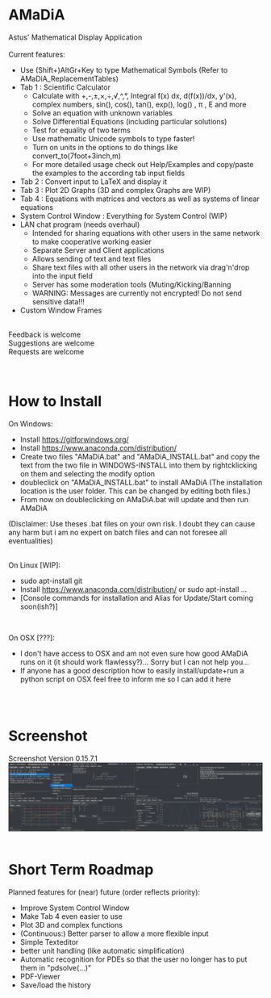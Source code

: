 # AMaDiA
Astus' Mathematical Display Application<br/><br/>
Current features:<br/>
 * Use (Shift+)AltGr+Key to type Mathematical Symbols (Refer to AMaDiA_ReplacementTables)<br/>
 * Tab 1 : Scientific Calculator<br/>
   * Calculate with +,-,±,×,÷,√,^,°, Integral f(x) dx, d(f(x))/dx, y'(x), complex numbers, sin(), cos(), tan(), exp(), log() , π , E and more<br/>
   * Solve an equation with unknown variables<br/>
   * Solve Differential Equations (including particular solutions)<br/>
   * Test for equality of two terms<br/>
   * Use mathematic Unicode symbols to type faster!<br/>
   * Turn on units in the options to do things like convert_to(7foot+3inch,m)<br/>
   * For more detailed usage check out Help/Examples and copy/paste the examples to the according tab input fields<br/>
 * Tab 2 : Convert input to LaTeX and display it<br/>
 * Tab 3 : Plot 2D Graphs (3D and complex Graphs are WIP)<br/>
 * Tab 4 : Equations with matrices and vectors as well as systems of linear equations<br/>
 * System Control Window : Everything for System Control (WIP)<br/>
 * LAN chat program (needs overhaul)<br/>
   * Intended for sharing equations with other users in the same network to make cooperative working easier<br/>
   * Separate Server and Client applications<br/>
   * Allows sending of text and text files<br/>
   * Share text files with all other users in the network via drag'n'drop into the input field<br/>
   * Server has some moderation tools (Muting/Kicking/Banning<br/>
   * WARNING: Messages are currently not encrypted! Do not send sensitive data!!!<br/>
 * Custom Window Frames<br/>
<br/>
Feedback is welcome<br/>
Suggestions are welcome<br/>
Requests are welcome<br/>
<br/><br/>

# How to Install
On Windows:<br/>
 * Install https://gitforwindows.org/<br/>
 * Install https://www.anaconda.com/distribution/<br/>
 * Create two files "AMaDiA.bat" and "AMaDiA_INSTALL.bat" and copy the text from the two file in WINDOWS-INSTALL into them by rightcklicking on them and selecting the modify option<br/>
 * doubleclick on "AMaDiA_INSTALL.bat" to install AMaDiA (The installation location is the user folder. This can be changed by editing both files.)<br/>
 * From now on doubleclicking on AMaDiA.bat will update and then run AMaDiA<br/>
 
(Disclaimer: Use theses .bat files on your own risk. I doubt they can cause any harm but i am no expert on batch files and can not foresee all eventualities)<br/>
<br/>

   On Linux [WIP]:<br/>
 * sudo apt-install git<br/>
 * Install https://www.anaconda.com/distribution/ or sudo apt-install ...<br/>
 * [Console commands for installation and Alias for Update/Start coming soon(ish?)]<br/>
<br/>

   On OSX [???]:<br/>
 * I don't have access to OSX and am not even sure how good AMaDiA runs on it (it should work flawlessy?)... Sorry but I can not help you...<br/>
 * If anyone has a good description how to easily install/update+run a python script on OSX feel free to inform me so I can add it here<br/>

<br/><br/>
# Screenshot
Screenshot Version 0.15.7.1<br/>
<img src="/AMaDiA v0.15.7.1 Demo.png" alt="Demo Picture"/>
<br/><br/>
# Short Term Roadmap
Planned features for (near) future (order reflects priority):<br/>
- Improve System Control Window<br/>
- Make Tab 4 even easier to use<br/>
- Plot 3D and complex functions<br/>
- (Continuous:) Better parser to allow a more flexible input<br/>
- Simple Texteditor<br/>
- better unit handling (like automatic simplification)<br/>
- Automatic recognition for PDEs so that the user no longer has to put them in "pdsolve(...)"<br/>
- PDF-Viewer<br/>
- Save/load the history<br/>
